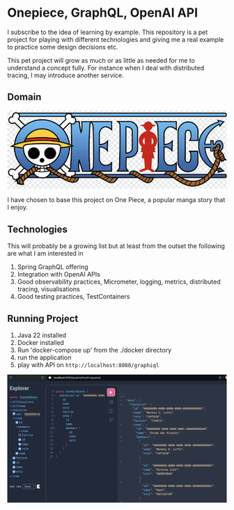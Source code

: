 # Onepiece, GraphQL, OpenAI API

I subscribe to the idea of learning by example. This repository is a pet project for playing with different
technologies and giving me a real example to practice some design decisions etc.

This pet project will grow as much or as little as needed for me to understand a concept fully. For instance
when I deal with distributed tracing, I may introduce another service.

## Domain

![One Piece logo](images/onepiece_logo.png)

I have chosen to base this project on One Piece, a popular manga story that I enjoy.

## Technologies

This will probably be a growing list but at least from the outset the following are what I am interested in

1. Spring GraphQL offering
2. Integration with OpenAI APIs
3. Good observability practices, Micrometer, logging, metrics, distributed tracing, visualisations
4. Good testing practices, TestContainers

## Running Project

1. Java 22 installed
2. Docker installed
3. Run 'docker-compose up' from the ./docker directory
4. run the application
5. play with API on `http://localhost:8080/graphiql`

![GraphiQL UI Sreenshot](images/screenshot_01.png)